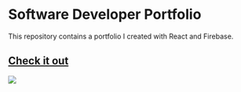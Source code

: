 # Software Developer Portfolio

This repository contains a portfolio I created with React and Firebase.

## [Check it out](https://samwright.space/) 

![](src/resources/portfolio-screenshot01.png)

